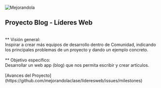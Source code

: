 ![Mejorandola](http://miguelnieva.com/img/mejorandola-grande.png)

## Proyecto Blog - Líderes Web
<br>
** Visión general:
<br>
Inspirar a crear más equipos de desarrollo dentro de Comunidad, indicando los principales problemas de un proyecto y dando un ejemplo concreto.
<br>
<br>
** Objetivo específico:
<br>
Desarrollar un web app (blog) que nos permita escribir y crear artículos.
<br>
<br>
[Avances del Proyecto](https://github.com/mejorandolaclase/lideresweb/issues/milestones)

